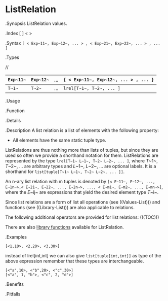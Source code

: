 # ListRelation

.Synopsis
ListRelation values.

.Index
[ ] < >

.Syntax
`[ < Exp~11~, Exp~12~, ... > , < Exp~21~, Exp~22~, ... > , ... ]`

.Types

//


| `Exp~11~` |  `Exp~12~` |  ...  | `{ < Exp~11~, Exp~12~, ... > , ... }`   |
| --- | --- | --- | --- |
| `T~1~`    |    `T~2~`  |  ...  |  `lrel[T~1~, T~2~, ... ]`               |


.Usage

.Function

.Details

.Description
A list relation is a list of elements with the following property:

*  All elements have the same static tuple type.


ListRelations are thus nothing more than lists of tuples, but since they are used so often we provide a shorthand notation for them.
ListRelations are represented by the type `lrel[T~1~ L~1~, T~2~ L~2~, ... ]`, where _T_~1~, _T_~2~, ... are arbitrary types and
_L_~1~, _L_~2~, ... are optional labels. It is a shorthand for `list[tuple[T~1~ L~1~, T~2~ L~2~, ... ]]`.

An n-ary list relation with m tuples is denoted by
 `[< E~11~, E~12~, ..., E~1n~>,< E~21~, E~22~, ..., E~2n~>, ..., < E~m1~, E~m2~, ..., E~mn~>]`, 
where the _E_~ij~ are expressions that yield the desired element type _T_~i~.

Since list relations are a form of list all operations (see ((Values-List))) and functions
(see ((Library-List))) are also applicable to relations.

The following additional operators are provided for list relations:
(((TOC)))

There are also [library functions]((Library:Prelude-ListRelation)) available for ListRelation.


.Examples
```rascal-shell
[<1,10>, <2,20>, <3,30>]
```
instead of lrel[int,int] we can also give `list[tuple[int,int]]` as type of the above expression
remember that these types are interchangeable.
```rascal-shell,continue
[<"a",10>, <"b",20>, <"c",30>]
[<"a", 1, "b">, <"c", 2, "d">]
```

.Benefits

.Pitfalls


